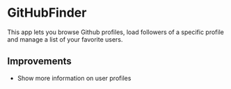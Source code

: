 # GitHubFinder

This app lets you browse Github profiles, load followers of a specific profile and manage a list of your favorite users.

## Improvements

- Show more information on user profiles
